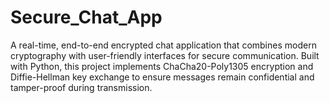 # Secure_Chat_App
A real-time, end-to-end encrypted chat application that combines modern cryptography with user-friendly interfaces for secure communication. Built with Python, this project implements ChaCha20-Poly1305 encryption and Diffie-Hellman key exchange to ensure messages remain confidential and tamper-proof during transmission.
